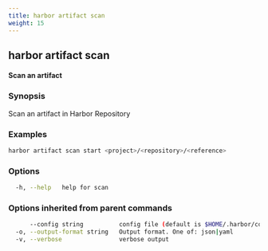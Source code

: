 ```yaml
---
title: harbor artifact scan
weight: 15
---
```

## harbor artifact scan

#### Scan an artifact

### Synopsis

Scan an artifact in Harbor Repository

### Examples

```sh
harbor artifact scan start <project>/<repository>/<reference>
```

### Options

```sh
  -h, --help   help for scan
```

### Options inherited from parent commands

```sh
      --config string          config file (default is $HOME/.harbor/config.yaml) (default "/home/user/.harbor/config.yaml")
  -o, --output-format string   Output format. One of: json|yaml
  -v, --verbose                verbose output
```

